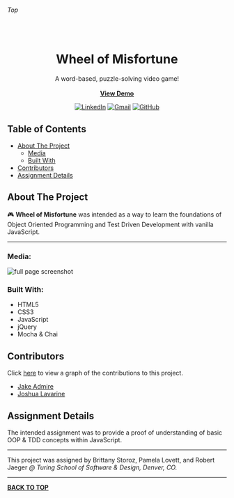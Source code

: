 ###### Top

<br />
<p align="center">
  <h1 align="center">Wheel of Misfortune</h1>
  <p align="center">
    A word-based, puzzle-solving video game!
    <br />
    <br />
    <b><a href="https://jakeadmire.github.io/Wheel-of-Misfortune">View Demo</a></b>
  </p>
</p>
<div align="center">

[![LinkedIn][linkedin-shield]][linkedin-url] [![Gmail][gmail-shield]][gmail-url] [![GitHub][github-shield]][github-url]
</div>

## Table of Contents

- [About The Project](#About-The-Project)
  - [Media](#Media)
  - [Built With](#Built-With)
- [Contributors](#Contributors)
- [Assignment Details](#Assignment-Details)

## About The Project

:video_game: **Wheel of Misfortune** was intended as a way to learn the foundations of Object Oriented Programming and Test Driven Development with vanilla JavaScript.

---

### Media:

![full page screenshot](https://user-images.githubusercontent.com/44077214/52512395-ce387600-2bc1-11e9-9cf7-a3dda1be1020.png)

### Built With:
- HTML5
- CSS3 
- JavaScript
- jQuery
- Mocha & Chai

## Contributors

Click [here](https://github.com/JakeAdmire/Wheel-of-Misfortune/graphs/contributors) to view a graph of the contributions to this project.

- [Jake Admire](https://github.com/jakeadmire)
- [Joshua Lavarine](https://github.com/jlavar1)

## Assignment Details

The intended assignment was to provide a proof of understanding of basic OOP & TDD concepts within JavaScript. 

---

This project was assigned by Brittany Storoz, Pamela Lovett, and Robert Jaeger
_@ Turing School of Software & Design, Denver, CO._

---

**[BACK TO TOP](#top)**

<!-- URL References  -->
[linkedin-shield]: https://img.shields.io/badge/-LinkedIn-0077b5.svg?style=for-the-badge&logo=linkedin
[linkedin-url]: https://linkedin.com/in/jakeadmire

[gmail-shield]: https://img.shields.io/badge/-Email-red.svg?style=for-the-badge&logo=gmail&logoColor=white
[gmail-url]: https://mailto:jakeadmire1@gmail.com

[github-shield]: https://img.shields.io/badge/dynamic/json?label=Follow&query=length&url=https://api.github.com/users/jakeadmire/followers&style=for-the-badge&logo=github
[github-url]: https://mailto:jakeadmire1@gmail.com
